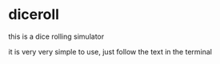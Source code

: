 # diceroll
this is a dice rolling simulator

it is very very simple to use, just follow the text in the terminal
